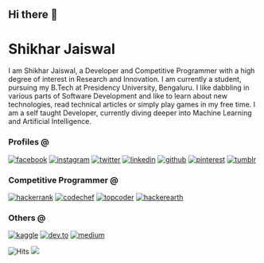 ## Hi there 👋


# Shikhar Jaiswal

I am Shikhar Jaiswal, a Developer and Competitive Programmer with a high degree of interest in Research and Innovation. I am currently a student, pursuing my B.Tech at Presidency University, Bengaluru. I like dabbling in various parts of Software Development and like to learn about new technologies, read technical articles or simply play games in my free time. I am a self taught Developer, currently diving deeper into Machine Learning and Artificial Intelligence.

### Profiles @
<!-- display the social media buttons in your README -->
[![facebook](https://github.com/shikhar1020jais1/Git-Social/blob/master/Icons/Facebook.png (Facebook))][1]
[![instagram](https://github.com/shikhar1020jais1/Git-Social/blob/master/Icons/Instagram.png (Instagram))][2]
[![twitter](https://github.com/shikhar1020jais1/Git-Social/blob/master/Icons/Twitter.png (Twitter))][3]
[![linkedin](https://github.com/shikhar1020jais1/Git-Social/blob/master/Icons/LinkedIn.png (LinkedIn))][4]
[![github](https://github.com/shikhar1020jais1/Git-Social/blob/master/Icons/Github.png (Github))][5]
[![pinterest](https://github.com/shikhar1020jais1/Git-Social/blob/master/Icons/pinterest.png (Pinterest))][6]
[![tumblr](https://github.com/shikhar1020jais1/Git-Social/blob/master/Icons/tumblr.png (Tumblr))][7]

[1]: https://www.facebook.com/shikhar.jai1
[2]: https://www.instagram.com/_shikhar_jais
[3]: https://www.twitter.com/_shikhar_jais
[4]: https://www.linkedin.com/in/shikhar1020jais
[5]: https://www.github.com/shikhar1020jais1
[6]: https://in.pinterest.com/shikhar1020jais
[7]: https://shikhar-jais.tumblr.com

### Competitive Programmer @
[![hackerrank](https://github.com/shikhar1020jais1/Git-Social/blob/master/Icons/Hackerrank.png (Hackerrank))][8]
[![codechef](https://github.com/shikhar1020jais1/Git-Social/blob/master/Icons/Codechef.png (Codechef))][9]
[![topcoder](https://github.com/shikhar1020jais1/Git-Social/blob/master/Icons/Topcoder.png (Topcoder))][10]
[![hackerearth](https://github.com/shikhar1020jais1/Git-Social/blob/master/Icons/hackerearth.png (HackerEarth))][11]

[8]: https://hackerrank.com/shikhar1020jais1
[9]: https://codechef.com/users/shikhar_jais
[10]: https://topcoder.com/members/shikhar1020jais
[11]: https://hackerearth.com/@shikhar381

### Others @
[![kaggle](https://github.com/shikhar1020jais1/Git-Social/blob/master/Icons/Kaggle.png (Kaggle))][12]
[![dev.to](https://github.com/shikhar1020jais1/Git-Social/blob/master/Icons/Dev.to.png (dev.to))][13]
[![medium](https://github.com/shikhar1020jais1/Git-Social/blob/master/Icons/Medium.png (Medium))][14]

[12]: https://kaggle.com/shikhar1020jais
[13]: https://dev.to/shikhar1020jais1
[14]: https://medium.com/@shikhar1020jais1



<img src="https://hitcounter.pythonanywhere.com/count/tag.svg?url=https%3A%2F%2Fgithub.com%2Fshikhar1020jais1%2Fhit-counter" alt="Hits">

<img src="https://github-readme-stats.vercel.app/api/top-langs/?username=shikhar1020jais1&layout=compact&hide=html" />

